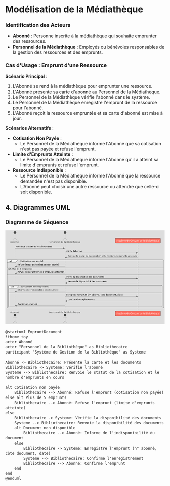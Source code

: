 # Modélisation de la Médiathèque

### Identification des Acteurs

- **Abonné** : Personne inscrite à la médiathèque qui souhaite emprunter des ressources.
- **Personnel de la Médiathèque** : Employés ou bénévoles responsables de la gestion des ressources et des emprunts.

### Cas d'Usage : Emprunt d'une Ressource

**Scénario Principal** :
1. L'Abonné se rend à la médiathèque pour emprunter une ressource.
2. L'Abonné présente sa carte d'abonné au Personnel de la Médiathèque.
3. Le Personnel de la Médiathèque vérifie l'abonné dans le système.
4. Le Personnel de la Médiathèque enregistre l'emprunt de la ressource pour l'abonné.
5. L'Abonné reçoit la ressource empruntée et sa carte d'abonné est mise à jour.

**Scénarios Alternatifs** :
- **Cotisation Non Payée** :
  - Le Personnel de la Médiathèque informe l'Abonné que sa cotisation n'est pas payée et refuse l'emprunt.
- **Limite d'Emprunts Atteinte** :
  - Le Personnel de la Médiathèque informe l'Abonné qu'il a atteint sa limite d'emprunts et refuse l'emprunt.
- **Ressource Indisponible** :
  - Le Personnel de la Médiathèque informe l'Abonné que la ressource demandée n'est pas disponible.
  - L'Abonné peut choisir une autre ressource ou attendre que celle-ci soit disponible.


## 4. Diagrammes UML

### Diagramme de Séquence


![ Texte alternatif](/asset/diagramme_sequence.png "diagramme_sequence.png")


```plantuml
@startuml EmpruntDocument
!theme toy
actor Abonné
actor "Personnel de la Bibliothèque" as Bibliothecaire
participant "Système de Gestion de la Bibliothèque" as Systeme

Abonné -> Bibliothecaire: Présente la carte et les documents
Bibliothecaire -> Systeme: Vérifie l'abonné
Systeme --> Bibliothecaire: Renvoie le statut de la cotisation et le nombre d'emprunts en cours

alt Cotisation non payée
    Bibliothecaire --> Abonné: Refuse l'emprunt (cotisation non payée)
else alt Plus de 5 emprunts
    Bibliothecaire --> Abonné: Refuse l'emprunt (limite d'emprunts atteinte)
else
    Bibliothecaire -> Systeme: Vérifie la disponibilité des documents
    Systeme --> Bibliothecaire: Renvoie la disponibilité des documents
    alt Document non disponible
        Bibliothecaire --> Abonné: Informe de l'indisponibilité du document
    else
        Bibliothecaire -> Systeme: Enregistre l'emprunt (n° abonné, côte document, date)
        Systeme --> Bibliothecaire: Confirme l'enregistrement
        Bibliothecaire --> Abonné: Confirme l'emprunt
    end
end
@enduml

